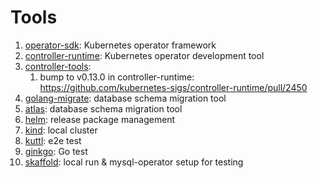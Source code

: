 # Tools

1. [operator-sdk](https://sdk.operatorframework.io/): Kubernetes operator framework
1. [controller-runtime](https://github.com/kubernetes-sigs/controller-runtime): Kubernetes operator development tool
1. [controller-tools](https://github.com/kubernetes-sigs/controller-tools):
    1. bump to v0.13.0 in controller-runtime: https://github.com/kubernetes-sigs/controller-runtime/pull/2450
1. [golang-migrate](https://github.com/golang-migrate/migrate): database schema migration tool
1. [atlas](https://atlasgo.io/): database schema migration tool
1. [helm](https://helm.sh/): release package management
1. [kind](https://kind.sigs.k8s.io/): local cluster
1. [kuttl](https://kuttl.dev/): e2e test
1. [ginkgo](https://github.com/onsi/ginkgo): Go test
1. [skaffold](https://skaffold.dev/): local run & mysql-operator setup for testing
